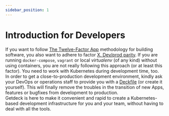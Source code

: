 ```yaml
---
sidebar_position: 1
---
```

# Introduction for Developers
If you want to follow [The Twelve-Factor App](https://12factor.net/) methodology for building software, you also want to
adhere to factor [X. Dev/prod parity](https://12factor.net/dev-prod-parity). If you are running `docker-compose`, `vagrant`
or local _virtualenv_ (of any kind) without using containers, you are not really following this approach 
(or at least this factor). You need to work with Kubernetes during development time, too.  
In order to get a close-to-production development environment, kindly ask your DevOps or operations staff to provide you 
with a [Deckfile](/docs/deckfile/specs) (or create it yourself). This will finally remove the troubles in the transition 
of new Apps, features or bugfixes from development to production.  
Getdeck is here to make it convenient and rapid to create a Kubernetes-based development infrastructure for you and 
your team, without having to deal with all the tools. 
